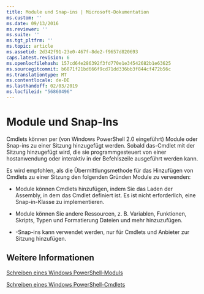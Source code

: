 ```yaml
---
title: Module und Snap-ins | Microsoft-Dokumentation
ms.custom: ''
ms.date: 09/13/2016
ms.reviewer: ''
ms.suite: ''
ms.tgt_pltfrm: ''
ms.topic: article
ms.assetid: 2d342f91-23e0-467f-8de2-f9657d820693
caps.latest.revision: 6
ms.openlocfilehash: 157cd64e286392f3fd770e1e34542682b1e63625
ms.sourcegitcommit: b6871f21bd666f9cd71dd336bb3f844cf472b56c
ms.translationtype: MT
ms.contentlocale: de-DE
ms.lasthandoff: 02/03/2019
ms.locfileid: "56860496"
---
```

# <a name="modules-and-snap-ins"></a>Module und Snap-Ins

Cmdlets können per (von Windows PowerShell 2.0 eingeführt) Module oder Snap-ins zu einer Sitzung hinzugefügt werden. Sobald das-Cmdlet mit der Sitzung hinzugefügt wird, die sie programmgesteuert von einer hostanwendung oder interaktiv in der Befehlszeile ausgeführt werden kann.

Es wird empfohlen, als die Übermittlungsmethode für das Hinzufügen von Cmdlets zu einer Sitzung den folgenden Gründen Module zu verwenden:

- Module können Cmdlets hinzufügen, indem Sie das Laden der Assembly, in dem das Cmdlet definiert ist. Es ist nicht erforderlich, eine Snap-in-Klasse zu implementieren.

- Module können Sie andere Ressourcen, z. B. Variablen, Funktionen, Skripts, Typen und Formatierung Dateien und mehr hinzuzufügen.

- -Snap-ins kann verwendet werden, nur für Cmdlets und Anbieter zur Sitzung hinzufügen.

## <a name="see-also"></a>Weitere Informationen

[Schreiben eines Windows PowerShell-Moduls](../module/writing-a-windows-powershell-module.md)

[Schreiben eines Windows PowerShell-Cmdlets](./writing-a-windows-powershell-cmdlet.md)
